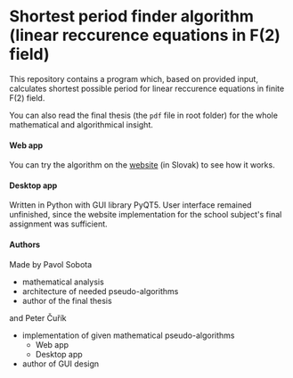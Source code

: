 # Shortest period finder algorithm (linear reccurence equations in F(2) field) 
This repository contains a program which, based on provided input, calculates shortest possible period for linear reccurence equations in finite F(2) field.

You can also read the final thesis (the `pdf` file in root folder) for the whole mathematical and algorithmical insight.

#### Web app
You can try the algorithm on the [website](https://ral.netlify.app) (in Slovak) to see how it works.

#### Desktop app
Written in Python with GUI library PyQT5. User interface remained unfinished, since the website implementation for the school subject's final assignment was sufficient.

#### Authors
Made by Pavol Sobota
- mathematical analysis
- architecture of needed pseudo-algorithms
- author of the final thesis

and Peter Čuřík
- implementation of given mathematical pseudo-algorithms
  - Web app
  - Desktop app
- author of GUI design
